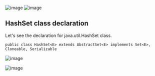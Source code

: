 ![image](https://user-images.githubusercontent.com/93143005/150693484-264a0df1-345c-4961-9408-b3638a0b330f.png)
![image](https://user-images.githubusercontent.com/93143005/150693498-52ec8d50-33bd-4ab4-9281-45abc7942874.png)

## HashSet class declaration
Let's see the declaration for java.util.HashSet class.

`public class HashSet<E> extends AbstractSet<E> implements Set<E>, Cloneable, Serializable`

![image](https://user-images.githubusercontent.com/93143005/150693623-45e523e8-1022-4227-b29e-1432396eebc3.png)


![image](https://user-images.githubusercontent.com/93143005/150693652-5764e228-468d-4599-9e27-4ba4956e016e.png)

